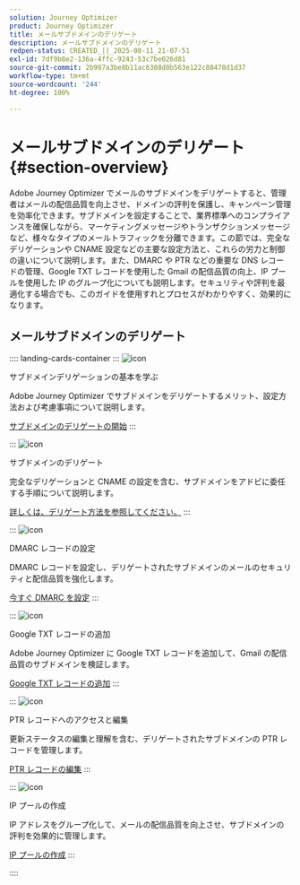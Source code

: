 ```yaml
---
solution: Journey Optimizer
product: Journey Optimizer
title: メールサブドメインのデリゲート
description: メールサブドメインのデリゲート
redpen-status: CREATED_||_2025-08-11_21-07-51
exl-id: 7df9b8e2-136a-4ffc-9243-53c7be026d81
source-git-commit: 2b907a3be8b11ac6308d0b563e122c88478d1d37
workflow-type: tm+mt
source-wordcount: '244'
ht-degree: 100%

---
```


# メールサブドメインのデリゲート{#section-overview}

Adobe Journey Optimizer でメールのサブドメインをデリゲートすると、管理者はメールの配信品質を向上させ、ドメインの評判を保護し、キャンペーン管理を効率化できます。サブドメインを設定することで、業界標準へのコンプライアンスを確保しながら、マーケティングメッセージやトランザクションメッセージなど、様々なタイプのメールトラフィックを分離できます。この節では、完全なデリゲーションや CNAME 設定などの主要な設定方法と、これらの労力と制御の違いについて説明します。また、DMARC や PTR などの重要な DNS レコードの管理、Google TXT レコードを使用した Gmail の配信品質の向上、IP プールを使用した IP のグループ化についても説明します。セキュリティや評判を最適化する場合でも、このガイドを使用すれとプロセスがわかりやすく、効果的になります。

## メールサブドメインのデリゲート

:::: landing-cards-container
:::
![icon](https://cdn.experienceleague.adobe.com/icons/circle-play.svg)

サブドメインデリゲーションの基本を学ぶ

Adobe Journey Optimizer でサブドメインをデリゲートするメリット、設定方法および考慮事項について説明します。

[サブドメインのデリゲートの開始](../using/configuration/about-subdomain-delegation.md)
:::

:::
![icon](https://cdn.experienceleague.adobe.com/icons/gear.svg)

サブドメインのデリゲート

完全なデリゲーションと CNAME の設定を含む、サブドメインをアドビに委任する手順について説明します。

[詳しくは、デリゲート方法を参照してください。](../using/configuration/delegate-subdomain.md)
:::

:::
![icon](https://cdn.experienceleague.adobe.com/icons/shield-halved.svg)

DMARC レコードの設定

DMARC レコードを設定し、デリゲートされたサブドメインのメールのセキュリティと配信品質を強化します。

[今すぐ DMARC を設定](../using/configuration/dmarc-record.md)
:::

:::
![icon](https://cdn.experienceleague.adobe.com/icons/bullseye.svg)

Google TXT レコードの追加

Adobe Journey Optimizer に Google TXT レコードを追加して、Gmail の配信品質のサブドメインを検証します。

[Google TXT レコードの追加](../using/configuration/google-txt.md)
:::

:::
![icon](https://cdn.experienceleague.adobe.com/icons/code-branch.svg)

PTR レコードへのアクセスと編集

更新ステータスの編集と理解を含む、デリゲートされたサブドメインの PTR レコードを管理します。

[PTR レコードの編集](../using/configuration/ptr-records.md)
:::

:::
![icon](https://cdn.experienceleague.adobe.com/icons/list-check.svg)

IP プールの作成

IP アドレスをグループ化して、メールの配信品質を向上させ、サブドメインの評判を効果的に管理します。

[IP プールの作成](../using/configuration/ip-pools.md)
:::

::::
